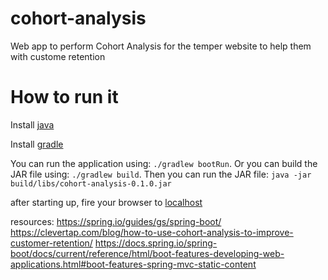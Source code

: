 # cohort-analysis

Web app to perform Cohort Analysis for the temper website to help them with custome retention

# How to run it

Install [java](https://java.com/en/download/) 

Install [gradle](https://gradle.org/install/)




You can run the application using:
 `./gradlew bootRun`. 
 Or you can build the JAR file using:
 `./gradlew build`. Then you can run the JAR file: `java -jar build/libs/cohort-analysis-0.1.0.jar`

 after starting up, fire your browser to [localhost](http://localhost:8080/)

resources: https://spring.io/guides/gs/spring-boot/
	https://clevertap.com/blog/how-to-use-cohort-analysis-to-improve-customer-retention/
https://docs.spring.io/spring-boot/docs/current/reference/html/boot-features-developing-web-applications.html#boot-features-spring-mvc-static-content

